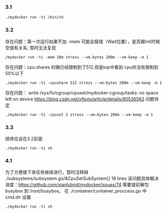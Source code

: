 ### 3.1
```shell script
./mydocker run -ti /bin/sh
```

### 3.2
存在问题：第一次运行如果不加 -mem 可能会报错（Wait位置），是否跟Init时候空值有关系; 暂时无法复现
```shell script
/mydocker run -ti -mem 10m stress --vm-bytes 200m --vm-keep -m 1
```

存在问题：cpu.shares 的确已经限制到了512.但是top中看到 cpu并没有限制到 50%以下
```shell script
./mydocker run -ti -cpushare 512 stress --vm-bytes 200m --vm-keep -m 1 
``` 

存在问题： write /sys/fs/cgroup/cpuset/mydocker-cgroup/tasks: no space left on device
https://blog.csdn.net/xftony/article/details/80536562  问题待定
```shell script
./mydocker run -ti -cpuset 2 stress --vm-bytes 200m --vm-keep -m 1
``` 

### 3.3
顺序应该在3.2前面
```shell script
./mydocker run -ti sh
```

### 4.1
为了方便接下来任务继续进行，暂时注释掉 ./subsystems/subsystem.go/&CpuSetSubSystem{} 19 lines
该问题具体解决进度：https://github.com/xianlubird/mydocker/issues/74
需要提前解包 busybox 到 /root/busybox。 在 ./container/container_proccess.go 中 cmd.dir 设置
```shell script
./mydocker run -ti sh
```